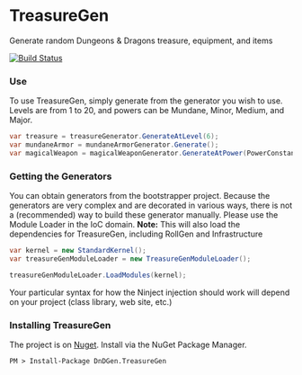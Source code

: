 # TreasureGen

Generate random Dungeons & Dragons treasure, equipment, and items

[![Build Status](https://dev.azure.com/dndgen/DnDGen/_apis/build/status/DnDGen.TreasureGen?branchName=master)](https://dev.azure.com/dndgen/DnDGen/_build/latest?definitionId=4&branchName=master)

### Use

To use TreasureGen, simply generate from the generator you wish to use.  Levels are from 1 to 20, and powers can be Mundane, Minor, Medium, and Major.

```C#
var treasure = treasureGenerator.GenerateAtLevel(6);
var mundaneArmor = mundaneArmorGenerator.Generate();
var magicalWeapon = magicalWeaponGenerator.GenerateAtPower(PowerConstants.Major);
```

### Getting the Generators

You can obtain generators from the bootstrapper project.  Because the generators are very complex and are decorated in various ways, there is not a (recommended) way to build these generator manually.  Please use the Module Loader in the IoC domain.  **Note:** This will also load the dependencies for TreasureGen, including RollGen and Infrastructure

```C#
var kernel = new StandardKernel();
var treasureGenModuleLoader = new TreasureGenModuleLoader();

treasureGenModuleLoader.LoadModules(kernel);
```

Your particular syntax for how the Ninject injection should work will depend on your project (class library, web site, etc.)

### Installing TreasureGen

The project is on [Nuget](https://www.nuget.org/packages/DnDGen.TreasureGen). Install via the NuGet Package Manager.

    PM > Install-Package DnDGen.TreasureGen
